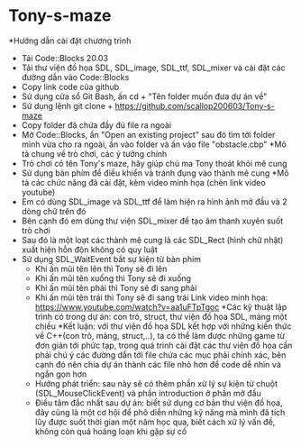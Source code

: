 # Tony-s-maze
*Hướng dẫn cài đặt chương trình
  - Tải Code::Blocks 20.03
  - Tải thư viện đồ họa SDL, SDL_image, SDL_ttf, SDL_mixer và cài đặt các đường dẫn vào Code::Blocks
  - Copy link code của github
  - Sử dụng cửa sổ Git Bash, ấn cd + "Tên folder muốn đưa dự án về"
  - Sử dụng lệnh git clone +  https://github.com/scallop200603/Tony-s-maze
  - Copy folder đã chứa đầy đủ file ra ngoài
  - Mở Code::Blocks, ấn "Open an existing project" sau đó tìm tới folder mình vừa cho ra ngoài, ấn vào folder và ấn vào file "obstacle.cbp"
*Mô tả chung về trò chơi, các ý tưởng chính
  - Trò chơi có tên Tony's maze, hãy giúp chú ma Tony thoát khỏi mê cung
  - Sử dụng bàn phím để điều khiển và tránh đụng vào thành mê cung 
*Mô tả các chức năng đã cài đặt, kèm video minh họa (chèn link video youtube)
  - Em có dùng SDL_image và SDL_ttf để làm hiện ra hình ảnh mở đầu và 2 dòng chữ trên đó
  - Bên cạnh đó em dùng thư viện SDL_mixer để tạo âm thanh xuyên suốt trò chơi
  - Sau đó là một loạt các thành mê cung là các SDL_Rect (hình chữ nhật) xuất hiện hỗn độn không có quy luật
  - Sử dụng SDL_WaitEvent bắt sự kiện từ bàn phím
     + Khi ấn mũi tên lên thì Tony sẽ đi lên
     + Khi ấn mũi tên xuống thì Tony sẽ đi xuống
     + Khi ấn mũi tên phải thì Tony sẽ đi sang phải
     + Khi ấn mũi tên trái thì Tony sẽ đi sang trái
     Link video minh họa: https://www.youtube.com/watch?v=aa1uFTpTgoc
 *Các kỹ thuật lập trình có trong dự án: con trỏ, struct, thư viện đồ họa SDL, mảng một chiều
 *Kết luận: với thư viện đồ họa SDL kết hợp với những kiến thức về C++(con trỏ, mảng, struct,..), ta có thể làm được những game từ đơn giản tới phức tạp, trong quá trình cài đặt các thư viện đồ họa cần phải chú ý các đường dẫn tới file chứa các mục phải chính xác, bên cạnh đó nên chia dự án thành các file nhỏ hơn để code dễ nhìn và ngắn gọn hơn
     - Hướng phát triển: sau này sẽ có thêm phần xử lý sự kiện từ chuột (SDL_MouseClickEvent) và phần introduction ở phần mở đầu
     - Điều tâm đắc nhất sau dự án: biết sử dụng cơ bản thư viện đồ họa, đây cũng là một cơ hội để phô diễn những kỹ năng mà mình đã tích lũy được suốt thời gian một năm học qua, biết cách xử lý vấn đề, không còn quá hoảng loạn khi gặp sự cố
